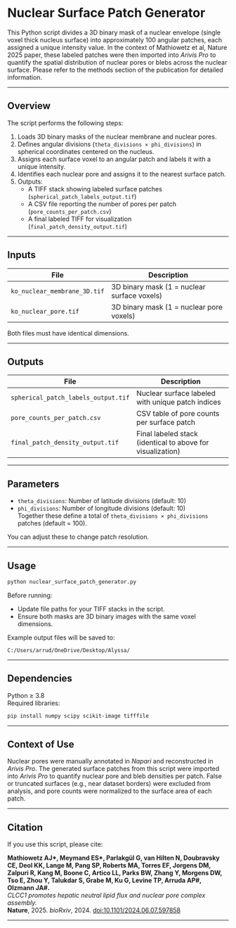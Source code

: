 # Nuclear Surface Patch Generator

This Python script divides a 3D binary mask of a nuclear envelope (single voxel thick nucleus surface) into approximately 100 angular patches, each assigned a unique intensity value. In the context of Mathiowetz et al, Nature 2025 paper, these labeled patches were then imported into *Arivis Pro* to quantify the spatial distribution of nuclear pores or blebs across the nuclear surface. Please refer to the methods section of the publication for detailed information.

---

## Overview

The script performs the following steps:
1. Loads 3D binary masks of the nuclear membrane and nuclear pores.  
2. Defines angular divisions (`theta_divisions × phi_divisions`) in spherical coordinates centered on the nucleus.  
3. Assigns each surface voxel to an angular patch and labels it with a unique intensity.  
4. Identifies each nuclear pore and assigns it to the nearest surface patch.  
5. Outputs:
   - A TIFF stack showing labeled surface patches (`spherical_patch_labels_output.tif`)
   - A CSV file reporting the number of pores per patch (`pore_counts_per_patch.csv`)
   - A final labeled TIFF for visualization (`final_patch_density_output.tif`)

---

## Inputs

| File | Description |
|------|--------------|
| `ko_nuclear_membrane_3D.tif` | 3D binary mask (1 = nuclear surface voxels) |
| `ko_nuclear_pore.tif` | 3D binary mask (1 = nuclear pore voxels) |

Both files must have identical dimensions.

---

## Outputs

| File | Description |
|------|--------------|
| `spherical_patch_labels_output.tif` | Nuclear surface labeled with unique patch indices |
| `pore_counts_per_patch.csv` | CSV table of pore counts per surface patch |
| `final_patch_density_output.tif` | Final labeled stack (identical to above for visualization) |

---

## Parameters

- `theta_divisions`: Number of latitude divisions (default: 10)  
- `phi_divisions`: Number of longitude divisions (default: 10)  
Together these define a total of `theta_divisions × phi_divisions` patches (default = 100).

You can adjust these to change patch resolution.

---

## Usage

```bash
python nuclear_surface_patch_generator.py
```

Before running:
- Update file paths for your TIFF stacks in the script.
- Ensure both masks are 3D binary images with the same voxel dimensions.

Example output files will be saved to:
```
C:/Users/arrud/OneDrive/Desktop/Alyssa/
```

---

## Dependencies

Python ≥ 3.8  
Required libraries:
```bash
pip install numpy scipy scikit-image tifffile
```

---

## Context of Use

Nuclear pores were manually annotated in *Napari* and reconstructed in *Arivis Pro*. The generated surface patches from this script were imported into *Arivis Pro* to quantify nuclear pore and bleb densities per patch. False or truncated surfaces (e.g., near dataset borders) were excluded from analysis, and pore counts were normalized to the surface area of each patch.

---

## Citation

If you use this script, please cite:

**Mathiowetz AJ\*, Meymand ES\*, Parlakgül G, van Hilten N, Doubravsky CE, Deol KK, Lange M, Pang SP, Roberts MA, Torres EF, Jorgens DM, Zalpuri R, Kang M, Boone C, Artico LL, Parks BW, Zhang Y, Morgens DW, Tso E, Zhou Y, Talukdar S, Grabe M, Ku G, Levine TP, Arruda AP#, Olzmann JA#.**  
*CLCC1 promotes hepatic neutral lipid flux and nuclear pore complex assembly.*  
**Nature**, 2025. *bioRxiv*, 2024. [doi:10.1101/2024.06.07.597858](https://doi.org/10.1101/2024.06.07.597858)

---
